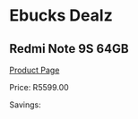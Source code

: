 
# Ebucks Dealz
## Redmi Note 9S 64GB
[Product Page](https://www.ebucks.com/web/shop/productSelected.do?prodId=1075254262&catId=714947548)

Price: R5599.00

Savings: 


	